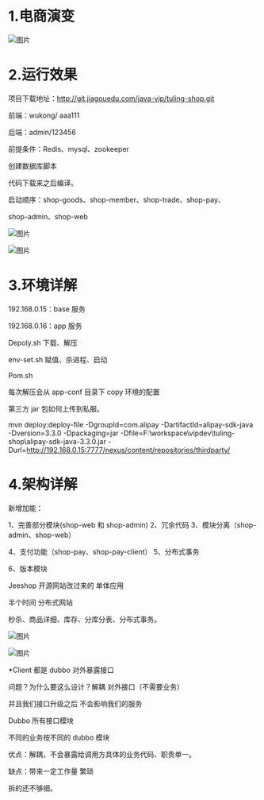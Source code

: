 # 1.电商演变

![图片](https://uploader.shimo.im/f/8PfrW3wLqrtlfPCw.png!thumbnail?fileGuid=vxxxyRRtwGcTVttP)

# 2.运行效果

项目下载地址：http://git.jiagouedu.com/java-vip/tuling-shop.git

前端：wukong/ aaa111

后端：admin/123456

前提条件：Redis、mysql、zookeeper

创建数据库脚本

代码下载来之后编译。

启动顺序：shop-goods、shop-member、shop-trade、shop-pay、

shop-admin、shop-web

![图片](https://uploader.shimo.im/f/ur2RPPgDl5VNLGXK.png!thumbnail?fileGuid=vxxxyRRtwGcTVttP)

![图片](https://uploader.shimo.im/f/dFaPc4e1UWNcV7OC.png!thumbnail?fileGuid=vxxxyRRtwGcTVttP)

# 3.环境详解

192.168.0.15：base 服务

192.168.0.16：app 服务

Depoly.sh 下载、解压

env-set.sh 赋值、杀进程、启动

Pom.sh

每次解压会从 app-conf 目录下 copy 环境的配置

第三方 jar 包如何上传到私服。

mvn deploy:deploy-file -DgroupId=com.alipay -DartifactId=alipay-sdk-java -Dversion=3.3.0 -Dpackaging=jar -Dfile=F:\workspace\vipdev\tuling-shop\alipay-sdk-java-3.3.0.jar -Durl=http://192.168.0.15:7777/nexus/content/repositories/thirdparty/

# 4.架构详解

新增加能：

1、完善部分模块(shop-web 和 shop-admin)
2、冗余代码
3、模块分离（shop-admin、shop-web）

4、支付功能（shop-pay、shop-pay-client）
5、分布式事务

6、版本模块

Jeeshop 开源网站改过来的 单体应用

半个时间 分布式网站

秒杀、商品详细、库存、分库分表、分布式事务。

![图片](https://uploader.shimo.im/f/ZN7171C0mdKcFG63.png!thumbnail?fileGuid=vxxxyRRtwGcTVttP)

![图片](https://uploader.shimo.im/f/L3HISayQ5DkUsbBR.png!thumbnail?fileGuid=vxxxyRRtwGcTVttP)

*Client 都是 dubbo 对外暴露接口

问题？为什么要这么设计？解耦 对外接口（不需要业务）

并且我们接口升级之后 不会影响我们的服务

Dubbo 所有接口模块

不同的业务按不同的 dubbo 模块

优点：解耦，不会暴露给调用方具体的业务代码、职责单一。

缺点：带来一定工作量 繁琐

拆的还不够细。

